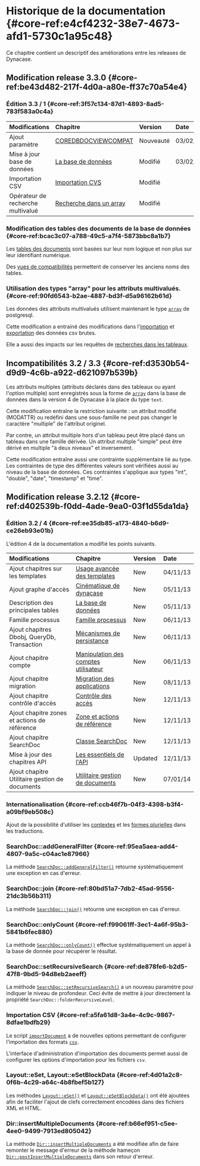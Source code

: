 # Historique de la documentation {#core-ref:e4cf4232-38e7-4673-afd1-5730c1a95c48}

Ce chapitre contient un descriptif des améliorations entre les releases de 
Dynacase.

## Modification release 3.3.0 {#core-ref:be43d482-217f-4d0a-a80e-ff37c70a54e4}

### Édition 3.3 / 1 {#core-ref:3f57c134-87d1-4893-8ad5-783f583a0c4a}

|           Modifications           |                Chapitre                |                   Version                   |   Date   |
| :-------------------------------- | :------------------------------------- | :------------------------------------------ | :------- |
| Ajout paramètre                   | [COREDBDOCVIEWCOMPAT][DBDOCVIEWCOMPAT] | <span class="flag new">Nouveauté</span>     | 03/02/14 |
| Mise à jour base de données       | [La base de données][database]         | <span class="flag update">Modifié</span> | 03/02/14 |
| Importation CSV                   | [Importation CVS][importcsv]           | <span class="flag update">Modifié</span> |          |
| Opérateur de recherche multivalué | [Recherche dans un array][searcharray] | <span class="flag update">Modifié</span> |          |



### Modification des tables des documents de la base de données {#core-ref:bcac3c07-a788-49c5-a7f4-5873bbc8a1b7}

Les [tables des documents][dbdoc] sont basées sur leur nom logique et non plus
sur leur identifiant numérique.

Des [vues de compatibilités][DBDOCVIEWCOMPAT] permettent de conserver les
anciens noms des tables.

### Utilisation des types "array" pour les attributs multivalués. {#core-ref:90fd6543-b2ae-4887-bd3f-d5a96162b61d}

Les données des attributs multivalués utilisent maintenant le type
[`array`][pgArray] de postgresql.

Cette modification a entrainé des modifications dans l'[importation][importcsv]
et [exportation][exportcsv] des données csv brutes.

Elle a aussi des impacts sur les requêtes de [recherches dans les
tableaux][searcharray].


## Incompatibilités 3.2 / 3.3 {#core-ref:d3530b54-d9d9-4c6b-a922-d621097b539b}

Les attributs multiples (attributs déclarés dans des tableaux ou ayant l'option
multiple) sont enregistrés sous la forme de [`array`][pgarray] dans la base de
données dans la version 4 de Dynacase à la place du type `text`.

Cette modification entraîne la restriction suivante : un attribut modifié
(MODATTR) ou redéfini dans une sous-famille ne peut pas changer le caractère
"multiple" de l'attribut originel.

Par contre, un attribut multiple hors d'un tableau peut être placé dans un
tableau dans une famille dérivée. Un attribut multiple "simple" peut être
dérivé en multiple "à deux niveaux" et inversement. 

Cette modification entraîne aussi une contrainte supplémentaire lié au type. Les
contraintes de type des différentes valeurs sont vérifiées aussi au niveau de la
base de données. Ces contraintes s'applique aux types "int", "double", "date",
"timestamp" et "time".


## Modification release 3.2.12 {#core-ref:d402539b-f0dd-4ade-9ea0-03f1d55da1da}



### Édition 3.2 / 4 {#core-ref:ee35db85-a173-4840-b6d9-ce26eb93e01b}

L'édition 4 de la documentation a modifié les points suivants.


|                 Modifications                  |                     Chapitre                    |                Version                |   Date   |
| :--------------------------------------------- | :---------------------------------------------- | :------------------------------------ | :------- |
| Ajout chapitres sur les templates              | [Usage avancée des templates][advtemplate]      | <span class="flag new">New</span>     | 04/11/13 |
| Ajout graphe d'accès                           | [Cinématique de dynacase][cinematique]          | <span class="flag new">New</span>     | 05/11/13 |
| Description des principales tables             | [La base de données][database]                  | <span class="flag new">New</span>     | 05/11/13 |
| Famille processus                              | [Famille processus][processus]                  | <span class="flag new">New</span>     | 06/11/13 |
| Ajout chapitres Dbobj, QueryDb, Transaction    | [Mécanismes de persistance][persist]            | <span class="flag new">New</span>     | 06/11/13 |
| Ajout chapitre compte                          | [Manipulation des comptes utilisateur][account] | <span class="flag new">New</span>     | 06/11/13 |
| Ajout chapitre migration                       | [Migration des applications][migration]         | <span class="flag new">New</span>     | 08/11/13 |
| Ajout chapitre contrôle d'accès                | [Contrôle des accès][accesscontrol]             | <span class="flag new">New</span>     | 12/11/13 |
| Ajout chapitre zones et actions de référence   | [Zone et actions de référence][zoneref]         | <span class="flag new">New</span>     | 12/11/13 |
| Ajout chapitre SearchDoc                       | [Classe SearchDoc][searchdoc]                   | <span class="flag new">New</span>     | 12/11/13 |
| Mise à jour des chapitres API                  | [Les essentiels de l'API][apichapter]           | <span class="flag new">Updated</span> | 12/11/13 |
| Ajout chapitre Utilitaire gestion de documents | [Utilitaire gestion de documents][utilDoc]      | <span class="flag new">New</span>     | 07/01/14 |


### Internationalisation {#core-ref:ccb46f7b-04f3-4398-b3f4-a09bf9eb508c}

Ajout de la possibilité d'utiliser les [contextes][i18nctx] et les [formes
plurielles][i18nplural] dans les traductions.

### SearchDoc::addGeneralFilter {#core-ref:95ea5aea-add4-4807-9a5c-c04ac1e87966}

La méthode [`SearchDoc::addGeneralFilter()`][searchdocAddGeneralFilter] retourne
systématiquement une exception en cas d'erreur.

### SearchDoc::join {#core-ref:80bd51a7-7db2-45ad-9556-21dc3b56b311}

La méthode [`SearchDoc::join()`][searchdocJoin] retourne une
exception en cas d'erreur.

### SearchDoc::onlyCount {#core-ref:f99061ff-3ec1-4a6f-95b3-5841b6fec880}

La méthode [`SearchDoc::onlyCount()`][searchdocOnlycount] effectue
systématiquement un appel à la base de donnée pour récupérer le résultat.

### SearchDoc::setRecursiveSearch {#core-ref:de878fe6-b2d5-47f8-9bd5-94d8eb2aeeff}

La méthode [`SearchDoc::setRecursiveSearch()`][searchdocrecursivesearch] a un
nouveau paramètre pour indiquer le niveau de profondeur. Ceci évite de mettre à
jour directement la propriété `SearchDoc::folderRecursiveLevel`.

### Importation CSV {#core-ref:a5fa61d8-3a4e-4c9c-9867-8dfae1bdfb29}

Le script [`importDocument`][wshimportDocuments] a de nouvelles options
permettant de configurer l'importation des formats [`csv`][CSV].

L'interface d'administration d'importation des documents permet aussi de
configurer les options d'importation pour les fichiers `csv`.

### Layout::eSet, Layout::eSetBlockData {#core-ref:4d01a2c8-0f6b-4c29-a64c-4b8fbef5b127}

Les méthodes [`Layout::eSet()`][layouteset] et 
[`Layout::eSetBlockData()`][layoutesetblock] ont été ajoutées afin de faciliter
l'ajout de clefs correctement encodées dans des fichiers XML et HTML.

### Dir::insertMultipleDocuments {#core-ref:b66ef951-c5ee-4ee0-9499-7913ed805042}

La méthode [`Dir::insertMultipleDocuments`][insertMultipleDocuments] a été
modifiée afin de faire remonter le message d'erreur de la méthode hameçon
[`Dir::postInsertMultipleDocuments`][postinsertMultipleDocuments] dans son
retour d'erreur.

<!-- link -->
[searcharray]:          #core-ref:5342d63e-edc8-44fb-bed9-2fb113742849
[importcsv]:            #core-ref:2fb3284a-2424-44b2-93ae-41dc3969e093
[exportcsv]:            #core-ref:88fb91b5-51a3-4b33-ac2e-5f20eddd8210
[pgArray]:              http://www.postgresql.org/docs/9.3/static/arrays.html "Tableaux PostgreSql"
[DBDOCVIEWCOMPAT]:             #core-ref:7bb6122b-ab0e-4d9f-8a67-2643d2369aa8
[docfam]:               #core-ref:d4b8d8ce-6f7a-4c1c-a5c4-f1adfcb74864
[dbdoc]:                #core-ref:0c6cc474-d5e9-4ee0-aeed-1aa00100d7df
[insertMultipleDocuments]:      #core-ref:098cf44e-568d-4dd2-8dd0-e2f104bc8615
[postinsertMultipleDocuments]:  #core-ref:e3cd509f-8678-4dec-a0cf-33aa39674cfe
[layoutesetblock]:      #core-ref:088e711c-ea91-45e7-841d-289ffc53c80b
[layouteset]:           #core-ref:2696710a-f491-4887-b953-e08d918ef4fb
[wshimportDocuments]:   #core-ref:a14d9475-0431-4aa3-853d-810b61e355a7
[histo]:                #core-ref:e4cf4232-38e7-4673-afd1-5730c1a95c48
[persist]:              #core-ref:5f09399c-bb49-4033-90d6-c04876948269
[account]:              #core-ref:68c93fb2-088c-435a-b4ac-e1b94095d0c9
[cinematique]:          #core-ref:24705f94-2dee-4e84-9429-d89dafe83589
[advtemplate]:          #core-ref:af9ea76c-069e-49e1-a382-efc8ca35f1eb
[database]:             #core-ref:e97a35de-f7f4-465d-8b2d-5c7bab5656eb
[i18n]:                 #core-ref:8f3ad20a-4630-4e86-937b-da3fa26ba423
[processus]:            #core-ref:4a65995d-a61d-4325-89e2-1a9ce15f76e8
[migration]:            #core-ref:d2bd57f9-7b5a-46b0-8570-6b5b0710d7c3
[accesscontrol]:        #core-ref:8d73fa24-b721-4a16-a34b-846004e3e9ca
[zoneref]:              #core-ref:fed06a0c-3fd6-11e3-9658-88d5dc830245
[searchdoc]:            #core-ref:a5216d5c-4e0f-4e3c-9553-7cbfda6b3255
[searchdocAddGeneralFilter]:    #core-ref:453cff11-09d9-4607-ab81-7acd36e99750
[searchdocJoin]:                #core-ref:c7fe0a1b-e71a-45d4-9182-9e4561558030
[searchdocOnlycount]:           #core-ref:2d43be1a-1991-42dd-a25d-5c3bb0b393fa
[searchdocrecursivesearch]:     #core-ref:b99a6125-5a8b-420b-b1ce-f6a459f11612
[CSV]: http://fr.wikipedia.org/wiki/Comma-separated_values "Comma-separated values sur wikipedia"
[i18nplural]:           #core-ref:3e6b8eee-4171-11e3-9688-cffb8e583c34
[i18nctx]:              #core-ref:3275febc-4171-11e3-9773-cffb8e583c34
[apichapter]:           #core-ref:0c6d26ba-ab12-4659-aaf9-bcad5a1194ef
[Dir::insertMultipleDocuments]: #core-ref:098cf44e-568d-4dd2-8dd0-e2f104bc8615
[Dir::postInsertMultipleDocuments]: #core-ref:e3cd509f-8678-4dec-a0cf-33aa39674cfe
[utilDoc]:                          #core-ref:deb7de49-dbfb-4feb-8f35-cc9aedf352a2